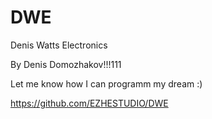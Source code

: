 # DWE
Denis Watts Electronics

By Denis Domozhakov!!!111

Let me know how I can programm my dream :) 

https://github.com/EZHESTUDIO/DWE
